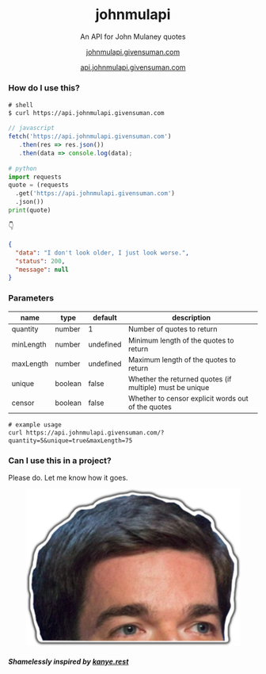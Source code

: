 <div align="center">

# johnmulapi

An API for John Mulaney quotes

[johnmulapi.givensuman.com](https://johnmulapi.givensuman.com)

[api.johnmulapi.givensuman.com](https://api.johnmulapi.givensuman.com)

</div>

### How do I use this?

```shell
# shell
$ curl https://api.johnmulapi.givensuman.com
```

```javascript
// javascript
fetch('https://api.johnmulapi.givensuman.com')
   .then(res => res.json())
   .then(data => console.log(data);
```

```python
# python
import requests
quote = (requests
  .get('https://api.johnmulapi.givensuman.com')
  .json())
print(quote)
```

👇

```json
{
  "data": "I don't look older, I just look worse.",
  "status": 200,
  "message": null
}
```

### Parameters

| name      | type    | default   | description                                              |
| --------- | ------- | --------- | -------------------------------------------------------- |
| quantity  | number  | 1         | Number of quotes to return                               |
| minLength | number  | undefined | Minimum length of the quotes to return                   |
| maxLength | number  | undefined | Maximum length of the quotes to return                   |
| unique    | boolean | false     | Whether the returned quotes (if multiple) must be unique |
| censor    | boolean | false     | Whether to censor explicit words out of the quotes       |

```
# example usage
curl https://api.johnmulapi.givensuman.com/?quantity=5&unique=true&maxLength=75
```

### Can I use this in a project?

Please do. Let me know how it goes.

<p align="center">
<img alt="John Mulaney's Head" src='./assets/mulaney_head.png' />
</p>

##### Shamelessly inspired by [kanye.rest](https://kanye.rest/)
